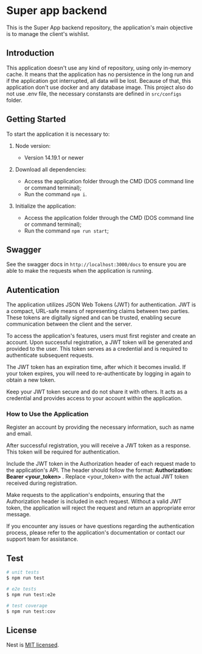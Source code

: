 # Super app backend 

This is the Super App backend repository, the application's main objective is to manage the client's wishlist.

## Introduction

This application doesn't use any kind of repository, using only in-memory cache. It means that the application has no persistence in the long run and if the application got interrupted, all data will be lost. Because of that, this application don't use docker and any database image. 
This project also do not use .env file, the necessary constansts are defined in ```src/configs``` folder.

## Getting Started

To start the application it is necessary to:

1. Node version:
   - Version 14.19.1 or newer

2. Download all dependencies:
   - Access the application folder through the CMD (DOS command line or command terminal);
   - Run the command ```npm i```.

3. Initialize the application:
   - Access the application folder through the CMD (DOS command line or command terminal);
   - Run the command ```npm run start```;

## Swagger
See the swagger docs in ```http://localhost:3000/docs``` to ensure you are able to make the requests when the application is running.

## Autentication 

The application utilizes JSON Web Tokens (JWT) for authentication. JWT is a compact, URL-safe means of representing claims between two parties. These tokens are digitally signed and can be trusted, enabling secure communication between the client and the server.

To access the application's features, users must first register and create an account. Upon successful registration, a JWT token will be generated and provided to the user. This token serves as a credential and is required to authenticate subsequent requests.

The JWT token has an expiration time, after which it becomes invalid. If your token expires, you will need to re-authenticate by logging in again to obtain a new token.

Keep your JWT token secure and do not share it with others. It acts as a credential and provides access to your account within the application.

### How to Use the Application

Register an account by providing the necessary information, such as name and email.

After successful registration, you will receive a JWT token as a response. This token will be required for authentication.

Include the JWT token in the Authorization header of each request made to the application's API. The header should follow the format: <span style="font-weight:bold"> Authorization: Bearer <your_token> </span>. Replace <your_token> with the actual JWT token received during registration.

Make requests to the application's endpoints, ensuring that the Authorization header is included in each request. Without a valid JWT token, the application will reject the request and return an appropriate error message.

If you encounter any issues or have questions regarding the authentication process, please refer to the application's documentation or contact our support team for assistance.

## Test

```bash
# unit tests
$ npm run test

# e2e tests
$ npm run test:e2e

# test coverage
$ npm run test:cov
```

## License

Nest is [MIT licensed](LICENSE).
